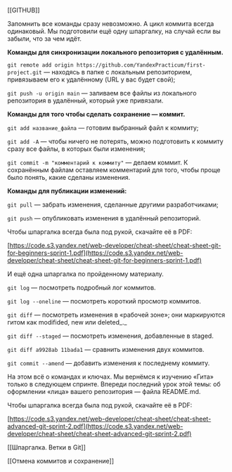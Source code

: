 [[GITHUB]]

Запомнить все команды сразу невозможно. А цикл коммита всегда одинаковый. Мы подготовили ещё одну шпаргалку, на случай если вы забыли, что за чем идёт.

**Команды для синхронизации локального репозитория с удалённым.**

`git remote add origin https://github.com/YandexPracticum/first-project.git` — находясь в папке с локальным репозиторием, привязываем его к удалённому (URL у вас будет свой);

`git push -u origin main` — заливаем все файлы из локального репозитория в удалённый, который уже привязали.

**Команды для того чтобы сделать сохранение — коммит.**

`git add название_файла` — готовим выбранный файл к коммиту;

`git add -A` — чтобы ничего не потерять, можно подготовить к коммиту сразу все файлы, в которых были изменения;

`git commit -m "комментарий к коммиту"` — делаем коммит. К сохранённым файлам оставляем комментарий для того, чтобы проще было понять, какие сделаны изменения.

**Команды для публикации изменений:**

`git pull` — забрать изменения, сделанные другими разработчиками;

`git push` — опубликовать изменения в удалённый репозиторий.

Чтобы шпаргалка всегда была под рукой, скачайте её в PDF:

[https://code.s3.yandex.net/web-developer/cheat-sheet/cheat-sheet-git-for-beginners-sprint-1.pdf](https://code.s3.yandex.net/web-developer/cheat-sheet/cheat-sheet-git-for-beginners-sprint-1.pdf)

И ещё одна шпаргалка по пройденному материалу.

`git log` — посмотреть подробный лог коммитов.

`git log --oneline` — посмотреть короткий просмотр коммитов.

`git diff` — посмотреть изменения в «рабочей зоне»; они маркируются гитом как modifided, new или deleted_._

`git diff --staged` — посмотреть изменения, добавленные в staged.

`git diff a9928ab 11bada1` — сравнить изменения двух коммитов.

`git commit --amend` — добавить изменения к последнему коммиту.

На этом всё о командах и ключах. Мы вернёмся к изучению «Гита» только в следующем спринте. Впереди последний урок этой темы: об оформлении «лица» вашего репозитория — файла README.md.

Чтобы шпаргалка всегда была под рукой, скачайте её в PDF:

[https://code.s3.yandex.net/web-developer/cheat-sheet/cheat-sheet-advanced-git-sprint-2.pdf](https://code.s3.yandex.net/web-developer/cheat-sheet/cheat-sheet-advanced-git-sprint-2.pdf)

[[Шпаргалка. Ветки в Git]]

[[Отмена коммитов и сохранение]]

